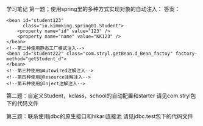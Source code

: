 学习笔记
第一题；使用spring里的多种方式实现对象的自动注入：
答案：
<!--第一种对象自动注入方式-->
    <bean id="student123"
          class="io.kimmking.spring01.Student">
        <property name="id" value="123" />
        <property name="name" value="KK123" />
    </bean>
    <!--第二种使用静态工厂模式注入-->
    <bean id="student222" class="com.stryl.getBean.d_Bean_factoy" factory-method="getStudent_d">
    </bean>
    <!--第三种使用@Autowired注解注入-->
    <!--第四种使用@Resource注解注入-->
    <!--第五种使用@Inject注解注入-->

第二题：自定义Student，kclass，school的自动配置和starter
请见com.stryl包下的代码文件

第三题：联系使用jdbc的原生接口和hikari连接池
请见jdbc.test包下的代码文件